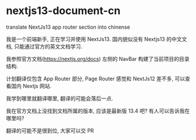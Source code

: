 # nextjs13-document-cn

translate NextJs13 app router section into chinense

我是一个前端新手, 正在学习并使用 NextJs13. 国内貌似没有 Nextjs13 的中文文档, 只能通过官方的英文文档学习.

我参照官方文档(https://nextjs.org/docs) 左侧的 NavBar 构建了当前项目的目录结构.

计划翻译仅包含 App Router 部分, Page Router 感觉和 NextJs12 差不多, 可以查看国内 Nextjs 网站.

我学到哪里就翻译哪里, 翻译的可能会落后一点.

我在官方文档上没找到文档所属的版本, 应该是最新版 13.4 吧? 有人可以告诉我在哪里吗?

翻译的可能不是很到位, 大家可以交 PR
